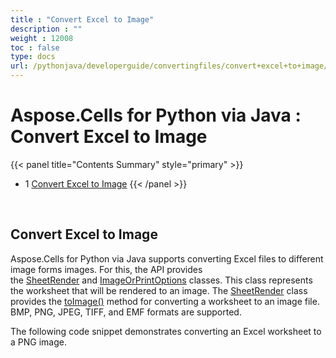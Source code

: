```yaml
---
title : "Convert Excel to Image" 
description : "" 
weight : 12008 
toc : false
type: docs
url: /pythonjava/developerguide/convertingfiles/convert+excel+to+image/
---
```


# Aspose.Cells for Python via Java : Convert Excel to Image


{{< panel title="Contents Summary" style="primary" >}}
*   1 [Convert Excel to Image](#convert-excel-to-image)
{{< /panel >}}
 

 

## Convert Excel to Image

Aspose.Cells for Python via Java supports converting Excel files to different image forms images. For this, the API provides the [SheetRender](https://apireference.aspose.com/cells/python/asposecells.api/SheetRender) and [ImageOrPrintOptions](https://apireference.aspose.com/cells/python/asposecells.api/ImageOrPrintOptions) classes. This class represents the worksheet that will be rendered to an image. The [SheetRender](https://apireference.aspose.com/cells/python/asposecells.api/SheetRender) class provides the [toImage()](https://apireference.aspose.com/cells/python/asposecells.api/sheetrender#toImage(int,%20java.lang.String)) method for converting a worksheet to an image file. BMP, PNG, JPEG, TIFF, and EMF formats are supported.

The following code snippet demonstrates converting an Excel worksheet to a PNG image.

